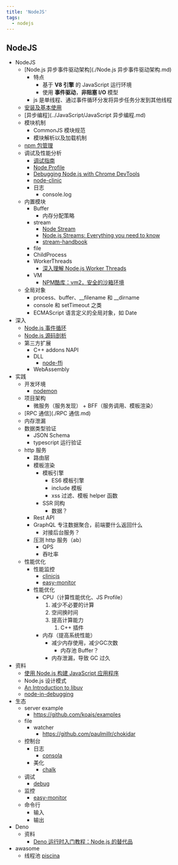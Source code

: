 ```yaml
---
title: 'NodeJS'
tags:
  - nodejs
---
```

## NodeJS

- NodeJS
  - [Node.js 异步事件驱动架构](./Node.js 异步事件驱动架构.md)
    - 特点
      - 基于 **V8 引擎** 的 JavaScript 运行环境
      - 使用 **事件驱动**，**非阻塞 I/O** 模型
    - js 是单线程、通过事件循环分发将异步任务分发到其他线程
  - [安装及基本使用](./安装及基本使用.md)
  - [异步编程](../JavaScript/JavaScript 异步编程.md)
  - 模块机制
    - CommonJS 模块规范
    - 模块解析以及加载机制
  - [npm 包管理](./npm.md)
  - 调试及性能分析
    - [调试指南](https://nodejs.org/zh-cn/docs/guides/debugging-getting-started/)
    - [Node Profile](https://nodejs.org/zh-cn/docs/guides/simple-profiling/)
    - [Debugging Node.js with Chrome DevTools](https://medium.com/@paul_irish/debugging-node-js-nightlies-with-chrome-devtools-7c4a1b95ae27)
    - [node-clinic](https://github.com/clinicjs/node-clinic)
    - 日志
      - console.log
  - 内置模块
    - Buffer
      - 内存分配策略
    - stream
      - [Node Stream](https://github.com/zoubin/streamify-your-node-program/blob/master/README.md)
      - [Node.js Streams: Everything you need to know](https://www.freecodecamp.org/news/node-js-streams-everything-you-need-to-know-c9141306be93/)
      - [stream-handbook](https://github.com/substack/stream-handbook)
    - file
    - ChildProcess
    - WorkerThreads
      - [深入理解 Node.js Worker Threads](https://zhuanlan.zhihu.com/p/167920353)
    - VM
      - [NPM酷库：vm2，安全的沙箱环境](https://segmentfault.com/a/1190000012672620)
  - 全局对象
    - process、buffer、__filename 和 __dirname
    - console 和 setTimeout 之类
    - ECMAScript 语言定义的全局对象，如 Date
- 深入
  - [Node.js 事件循环](./Node.js%20事件循环.md)
  - [Node.js 源码剖析](https://theanarkh.github.io/understand-nodejs/)
  - 第三方扩展
    - C++ addons NAPI
    - DLL
      - [node-ffi](https://github.com/node-ffi/node-ffi)
    - WebAssembly
- 实践
  - 开发环境
    - [nodemon](https://github.com/remy/nodemon)
  - 项目架构
    - 微服务（服务发现） + BFF（服务调用、模板渲染）
  - [RPC 通信](./RPC 通信.md)
  - 内存泄漏
  - 数据类型验证
    - JSON Schema
    - typescript 运行验证
  - http 服务
    - 路由层
    - 模板渲染
      - 模板引擎
        - ES6 模板引擎
        - include 模板
        - xss 过滤、模板 helper 函数
      - SSR 同构
        - 数据？
    - Rest API
    - GraphQL 专注数据聚合，前端要什么返回什么
      - 对接后台服务？
    - 压测 http 服务（ab）
        - QPS
        - 吞吐率
  - 性能优化
    - 性能监控
      - [clinicjs](https://clinicjs.org/)
      - [easy-monitor](https://github.com/hyj1991/easy-monitor)
    - 性能优化
      - CPU（计算性能优化、JS Profile）
        1. 减少不必要的计算
        2. 空间换时间
        3. 提高计算能力
           1. C++ 插件
      - 内存（提高系统性能）
        - 减少内存使用，减少GC次数
          - 内存池 Buffer？
        - 内存泄漏，导致 GC 过久
- 资料
  - [使用 Node.js 构建 JavaScript 应用程序](https://docs.microsoft.com/zh-cn/learn/paths/build-javascript-applications-nodejs/)
  - Node.js 设计模式
  - [An Introduction to libuv](http://nikhilm.github.io/uvbook/)
  - [node-in-debugging](https://github.com/nswbmw/node-in-debugging)
- 生态
  - server example
    - https://github.com/koajs/examples
  - file
    - watcher
      - https://github.com/paulmillr/chokidar
  - 控制台
    - 日志 
      - [consola](https://github.com/unjs/consola)
    - 美化
      - [chalk](https://github.com/chalk/chalk)
  - 调试
    - [debug](https://github.com/visionmedia/debug)
  - 监控
    - [easy-monitor](https://github.com/hyj1991/easy-monitor)
  - 命令行
    - 输入
    - 输出
- Deno
  - 资料
    - [Deno 运行时入门教程：Node.js 的替代品](https://www.ruanyifeng.com/blog/2020/01/deno-intro.html)
- awasome
  - 线程池 [piscina](https://github.com/piscinajs/piscina)



